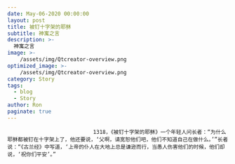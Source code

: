 ```yaml
---
date: May-06-2020 00:00:00
layout: post
title: 被钉十字架的耶稣
subtitle: 神寓之言
description: >-
  神寓之言
image: >-
    /assets/img/Qtcreator-overview.png
optimized_image: >-
    /assets/img/Qtcreator-overview.png
category: Story
tags:
  - blog
  - Story
author: Ron
paginate: true
---
```


							　　1318，《被钉十字架的耶稣》一个年轻人问长者：“为什么耶稣都被钉在十字架上了，他还要说，‘父啊，请宽恕他们吧，他们不知道自己在做什么。’”长者说：“《古兰经》中写道，‘上帝的仆人在大地上总是谦逊而行，当愚人伤害他们的时候，他们却说，‘祝你们平安’。”
							
							
						